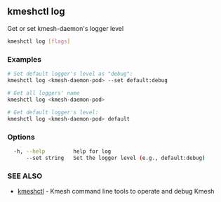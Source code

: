 ## kmeshctl log

Get or set kmesh-daemon's logger level

```bash
kmeshctl log [flags]
```

### Examples

```bash
# Set default logger's level as "debug":
kmeshctl log <kmesh-daemon-pod> --set default:debug

# Get all loggers' name
kmeshctl log <kmesh-daemon-pod>
   
# Get default logger's level:
kmeshctl log <kmesh-daemon-pod> default
```

### Options

```bash
  -h, --help         help for log
      --set string   Set the logger level (e.g., default:debug)
```

### SEE ALSO

* [kmeshctl](kmeshctl.md) - Kmesh command line tools to operate and debug Kmesh
